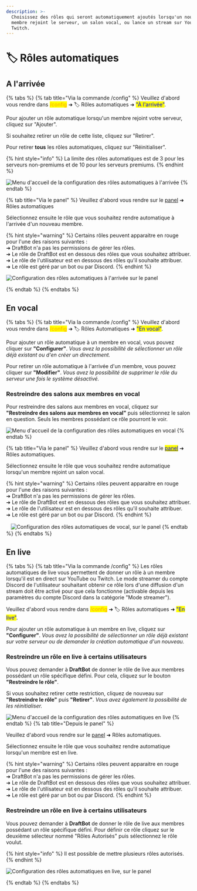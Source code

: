 ```yaml
---
description: >-
  Choisissez des rôles qui seront automatiquement ajoutés lorsqu'un nouveau
  membre rejoint le serveur, un salon vocal, ou lance un stream sur YouTube ou
  Twitch.
---
```


# 🏷 Rôles automatiques

## A l'arrivée

{% tabs %}
{% tab title="Via la commande /config" %}
Veuillez d'abord vous rendre dans <mark style="color:orange;">/config</mark> ➜ 🏷️ Rôles automatiques ➜ <mark style="color:blue;">"À l'arrivée"</mark>.

Pour ajouter un rôle automatique lorsqu'un membre rejoint votre serveur, cliquez sur "Ajouter".

Si souhaitez retirer un rôle de cette liste, cliquez sur "Retirer".

Pour retirer **tous** les rôles automatiques, cliquez sur "Réinitialiser".

{% hint style="info" %}
La limite des rôles automatiques est de 3 pour les serveurs non-premiums et de 10 pour les serveurs premiums.
{% endhint %}

![Menu d'accueil de la configuration des rôles automatiques à l'arrivée](../.gitbook/assets/autorole/join.png)
{% endtab %}

{% tab title="Via le panel" %}
Veuillez d'abord vous rendre sur le [panel](https://draftbot.fr/dashboard/user/) ➜ Rôles automatiques

Sélectionnez ensuite le rôle que vous souhaitez rendre automatique à l'arrivée d'un nouveau membre.

{% hint style="warning" %}
Certains rôles peuvent apparaitre en rouge pour l'une des raisons suivantes :\
➜ DraftBot n'a pas les permissions de gérer les rôles.\
➜ Le rôle de DraftBot est en dessous des rôles que vous souhaitez attribuer.\
➜ Le rôle de l'utilisateur est en dessous des rôles qu'il souhaite attribuer.\
➜ Le rôle est géré par un bot ou par Discord.
{% endhint %}

![Configuration des rôles automatiques à l'arrivée sur le panel](../.gitbook/assets/autorole/dashboard_join.png)

{% endtab %}
{% endtabs %}

## En vocal

{% tabs %}
{% tab title="Via la commande /config" %}
Veuillez d'abord vous rendre dans <mark style="color:orange;">/config</mark> ➜ 🏷️ Rôles Automatiques ➜ <mark style="color:blue;">"En vocal"</mark>.

Pour ajouter un rôle automatique à un membre en vocal, vous pouvez cliquer sur **"Configurer"**. _Vous avez la possibilité de sélectionner un rôle déjà existant ou d'en créer un directement._

Pour retirer un rôle automatique à l'arrivée d'un membre, vous pouvez cliquer sur **"Modifier"**. _Vous avez la possibilité de supprimer le rôle du serveur une fois le système désactivé._

### Restreindre des salons aux membres en vocal

Pour restreindre des salons aux membres en vocal, cliquez sur **"Restreindre des salons aux membres en vocal"** puis sélectionnez le salon en question. Seuls les membres possédant ce rôle pourront le voir.

![Menu d'accueil de la configuration des rôles automatiques en vocal](../.gitbook/assets/autorole/voice.png)
{% endtab %}

{% tab title="Via le panel" %}
Veuillez d'abord vous rendre sur le [<mark style="color:blue;">panel</mark>](https://draftbot.fr/dashboard/user/) ➜ Rôles automatiques.

Sélectionnez ensuite le rôle que vous souhaitez rendre automatique lorsqu'un membre rejoint un salon vocal.

{% hint style="warning" %}
Certains rôles peuvent apparaitre en rouge pour l'une des raisons suivantes :\
➜ DraftBot n'a pas les permissions de gérer les rôles.\
➜ Le rôle de DraftBot est en dessous des rôles que vous souhaitez attribuer.\
➜ Le rôle de l'utilisateur est en dessous des rôles qu'il souhaite attribuer.\
➜ Le rôle est géré par un bot ou par Discord.
{% endhint %}

ㅤ![Configuration des rôles automatiques de vocal, sur le panel](../.gitbook/assets/autorole/dashboard_voice.png)
{% endtab %}
{% endtabs %}

## En live

{% tabs %}
{% tab title="Via la commande /config" %}
Les rôles automatiques de live vous permettent de donner un rôle à un membre lorsqu'il est en direct sur YouTube ou Twitch. Le mode streamer du compte Discord de l'utilisateur souhaitant obtenir ce rôle lors d'une diffusion d'un stream doit être activé pour que cela fonctionne (activable depuis les paramètres du compte Discord dans la catégorie "Mode streamer").

Veuillez d'abord vous rendre dans <mark style="color:orange;">/config</mark> ➜ 🏷️ Rôles automatiques ➜ <mark style="color:blue;">"En live"</mark>.

Pour ajouter un rôle automatique à un membre en live, cliquez sur **"Configurer"**. _Vous avez la possibilité de sélectionner un rôle déjà existant sur votre serveur ou de demander la création automatique d'un nouveau._

### Restreindre un rôle en live à certains utilisateurs

Vous pouvez demander à **DraftBot** de donner le rôle de live aux membres possédant un rôle spécifique défini. Pour cela, cliquez sur le bouton **"Restreindre le rôle"**.

Si vous souhaitez retirer cette restriction, cliquez de nouveau sur **"Restreindre le rôle"** puis **"Retirer"**. _Vous avez également la possibilité de les réinitialiser._

![Menu d'accueil de la configuration des rôles automatiques en live](../.gitbook/assets/autorole/live.png)
{% endtab %}
{% tab title="Depuis le panel" %}

Veuillez d'abord vous rendre sur le [panel](https://draftbot.fr/dashboard/user/) ➜ Rôles automatiques.

Sélectionnez ensuite le rôle que vous souhaitez rendre automatique lorsqu'un membre est en live.

{% hint style="warning" %}
Certains rôles peuvent apparaitre en rouge pour l'une des raisons suivantes :\
➜ DraftBot n'a pas les permissions de gérer les rôles.\
➜ Le rôle de DraftBot est en dessous des rôles que vous souhaitez attribuer.\
➜ Le rôle de l'utilisateur est en dessous des rôles qu'il souhaite attribuer.\
➜ Le rôle est géré par un bot ou par Discord.
{% endhint %}

### Restreindre un rôle en live à certains utilisateurs

Vous pouvez demander à **DraftBot** de donner le rôle de live aux membres possédant un rôle spécifique défini. Pour définir ce rôle cliquez sur le deuxième sélecteur nommé "Rôles Autorisés" puis sélectionnez le rôle voulut.

{% hint style="info" %}
Il est possible de mettre plusieurs rôles autorisés.
{% endhint %}

![Configuration des rôles automatiques en live, sur le panel](../.gitbook/assets/autorole/dashboard_live.png)

{% endtab %}
{% endtabs %}
